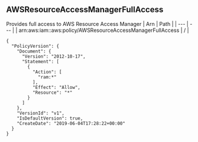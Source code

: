 
## AWSResourceAccessManagerFullAccess
Provides full access to AWS Resource Access Manager
| Arn | Path |
| --- | --- |
| arn:aws:iam::aws:policy/AWSResourceAccessManagerFullAccess | / |
```
{
  "PolicyVersion": {
    "Document": {
      "Version": "2012-10-17",
      "Statement": [
        {
          "Action": [
            "ram:*"
          ],
          "Effect": "Allow",
          "Resource": "*"
        }
      ]
    },
    "VersionId": "v1",
    "IsDefaultVersion": true,
    "CreateDate": "2019-06-04T17:28:22+00:00"
  }
}
```
